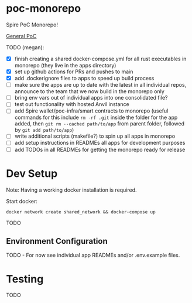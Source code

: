 # poc-monorepo
Spire PoC Monorepo!

[General PoC](https://www.notion.so/spirelabs/Spire-PoC-Infrastructure-9caebb8915f24a1fba9caf1365b05737)


TODO (megan): 
- [x] finish creating a shared docker-compose.yml for all rust executables in monorepo (they live in the apps directory)
- [x] set up github actions for PRs and pushes to main
- [x] add .dockerignore files to apps to speed up build process
- [ ] make sure the apps are up to date with the latest in all individual repos, announce to the team that we now build in the monorepo only
- [ ] bring env vars out of individual apps into one consolidated file?
- [ ] test out functionality with hosted Anvil instance
- [ ] add Spire wallet/poc-infra/smart contracts to monorepo (useful commands for this include `rm -rf .git` inside the folder for the app added, then `git rm --cached path/to/app` from parent folder, followed by `git add path/to/app`)
- [ ] write additional scripts (makefile?) to spin up all apps in monorepo
- [ ] add setup instructions in READMEs all apps for development purposes
- [ ] add TODOs in all READMEs for getting the monorepo ready for release

# Dev Setup

Note: Having a working docker installation is required.

Start docker:
```shell
docker network create shared_network && docker-compose up
```

TODO


## Environment Configuration

TODO - For now see individual app READMEs and/or .env.example files.

# Testing

TODO
